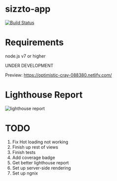 # sizzto-app
[![Build Status](https://travis-ci.org/sizzlorox/sizzto-app.svg?branch=master)](https://travis-ci.org/sizzlorox/sizzto-app)

# Requirements
node.js v7 or higher

UNDER DEVELOPMENT

Preview: https://optimistic-cray-088380.netlify.com/


# Lighthouse Report
![lighthouse report](https://i.imgur.com/wf7q3Kl.png)

# TODO
1. Fix Hot loading not working
2. Finish up rest of views
3. Finish tests
4. Add coverage badge
5. Get better lighthouse report
6. Set up server-side rendering
7. Set up ngnix